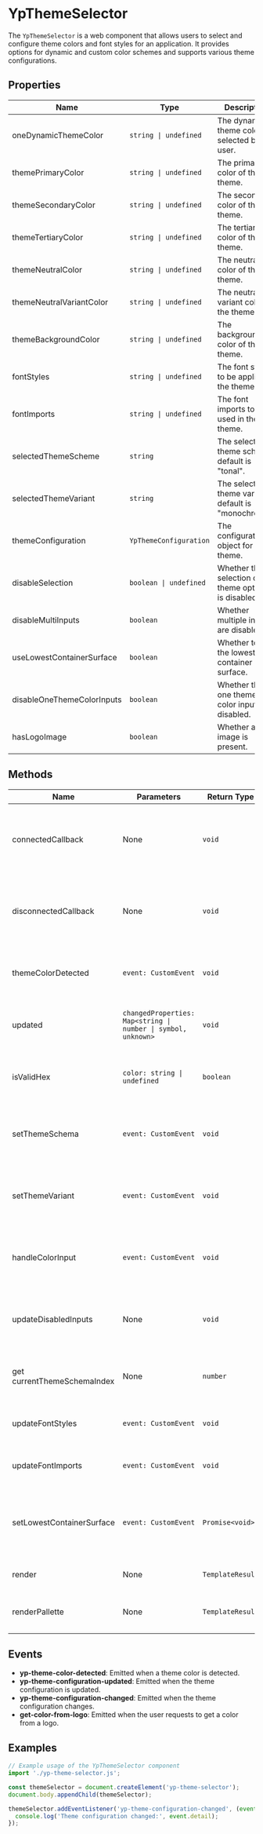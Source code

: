 # YpThemeSelector

The `YpThemeSelector` is a web component that allows users to select and configure theme colors and font styles for an application. It provides options for dynamic and custom color schemes and supports various theme configurations.

## Properties

| Name                        | Type                          | Description                                                                 |
|-----------------------------|-------------------------------|-----------------------------------------------------------------------------|
| oneDynamicThemeColor        | `string \| undefined`         | The dynamic theme color selected by the user.                               |
| themePrimaryColor           | `string \| undefined`         | The primary color of the theme.                                             |
| themeSecondaryColor         | `string \| undefined`         | The secondary color of the theme.                                           |
| themeTertiaryColor          | `string \| undefined`         | The tertiary color of the theme.                                            |
| themeNeutralColor           | `string \| undefined`         | The neutral color of the theme.                                             |
| themeNeutralVariantColor    | `string \| undefined`         | The neutral variant color of the theme.                                     |
| themeBackgroundColor       | `string \| undefined`         | The background color of the theme.                                        |
| fontStyles                  | `string \| undefined`         | The font styles to be applied to the theme.                                 |
| fontImports                 | `string \| undefined`         | The font imports to be used in the theme.                                   |
| selectedThemeScheme         | `string`                      | The selected theme scheme, default is "tonal".                              |
| selectedThemeVariant        | `string`                      | The selected theme variant, default is "monochrome".                        |
| themeConfiguration          | `YpThemeConfiguration`        | The configuration object for the theme.                                     |
| disableSelection            | `boolean \| undefined`        | Whether the selection of theme options is disabled.                         |
| disableMultiInputs          | `boolean`                     | Whether multiple inputs are disabled.                                       |
| useLowestContainerSurface   | `boolean`                     | Whether to use the lowest container surface.                                |
| disableOneThemeColorInputs  | `boolean`                     | Whether the one theme color inputs are disabled.                            |
| hasLogoImage                | `boolean`                     | Whether a logo image is present.                                            |

## Methods

| Name                      | Parameters                                                                 | Return Type | Description                                                                 |
|---------------------------|----------------------------------------------------------------------------|-------------|-----------------------------------------------------------------------------|
| connectedCallback         | None                                                                       | `void`      | Lifecycle method called when the element is added to the document.          |
| disconnectedCallback      | None                                                                       | `void`      | Lifecycle method called when the element is removed from the document.      |
| themeColorDetected        | `event: CustomEvent`                                                       | `void`      | Handles the detection of a theme color from an event.                       |
| updated                   | `changedProperties: Map<string \| number \| symbol, unknown>`              | `void`      | Lifecycle method called when properties are updated.                        |
| isValidHex                | `color: string \| undefined`                                               | `boolean`   | Checks if a given color string is a valid hex color.                        |
| setThemeSchema            | `event: CustomEvent`                                                       | `void`      | Sets the theme schema based on the selected option.                         |
| setThemeVariant           | `event: CustomEvent`                                                       | `void`      | Sets the theme variant based on the selected option.                        |
| handleColorInput          | `event: CustomEvent`                                                       | `void`      | Handles input for color fields, ensuring valid hex values.                  |
| updateDisabledInputs      | None                                                                       | `void`      | Updates the state of input fields based on current color values.            |
| get currentThemeSchemaIndex | None                                                                     | `number`    | Gets the index of the current theme schema.                                 |
| updateFontStyles          | `event: CustomEvent`                                                       | `void`      | Updates the font styles based on user input.                                |
| updateFontImports         | `event: CustomEvent`                                                       | `void`      | Updates the font imports based on user input.                               |
| setLowestContainerSurface | `event: CustomEvent`                                                       | `Promise<void>` | Sets the use of the lowest container surface based on a checkbox state.     |
| render                    | None                                                                       | `TemplateResult` | Renders the component's template.                                           |
| renderPallette            | None                                                                       | `TemplateResult` | Renders the color palette for the theme.                                    |

## Events

- **yp-theme-color-detected**: Emitted when a theme color is detected.
- **yp-theme-configuration-updated**: Emitted when the theme configuration is updated.
- **yp-theme-configuration-changed**: Emitted when the theme configuration changes.
- **get-color-from-logo**: Emitted when the user requests to get a color from a logo.

## Examples

```typescript
// Example usage of the YpThemeSelector component
import './yp-theme-selector.js';

const themeSelector = document.createElement('yp-theme-selector');
document.body.appendChild(themeSelector);

themeSelector.addEventListener('yp-theme-configuration-changed', (event) => {
  console.log('Theme configuration changed:', event.detail);
});
```